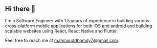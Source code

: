 ## Hi there 👋
I'm a Software Engineer with 1.5 years of experience in building various cross-platform mobile applications for both iOS and android and building scalable websites using React, React Native and Flutter.

Feel free to reach me at mahmouddhamdy7@gmail.com.
<!--
**mahmouddhamdy/mahmouddhamdy** is a ✨ _special_ ✨ repository because its `README.md` (this file) appears on your GitHub profile.

Here are some ideas to get you started:

- 🔭 I’m currently working on ...
- 🌱 I’m currently learning ...
- 👯 I’m looking to collaborate on ...
- 🤔 I’m looking for help with ...
- 💬 Ask me about ...
- 📫 How to reach me: ...
- 😄 Pronouns: ...
- ⚡ Fun fact: ...
-->
